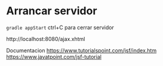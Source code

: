 
# Arrancar servidor 
`` gradle appStart ``
ctrl+C para cerrar servidor


http://localhost:8080/ajax.xhtml


Documentacion
https://www.tutorialspoint.com/jsf/index.htm
https://www.javatpoint.com/jsf-tutorial

